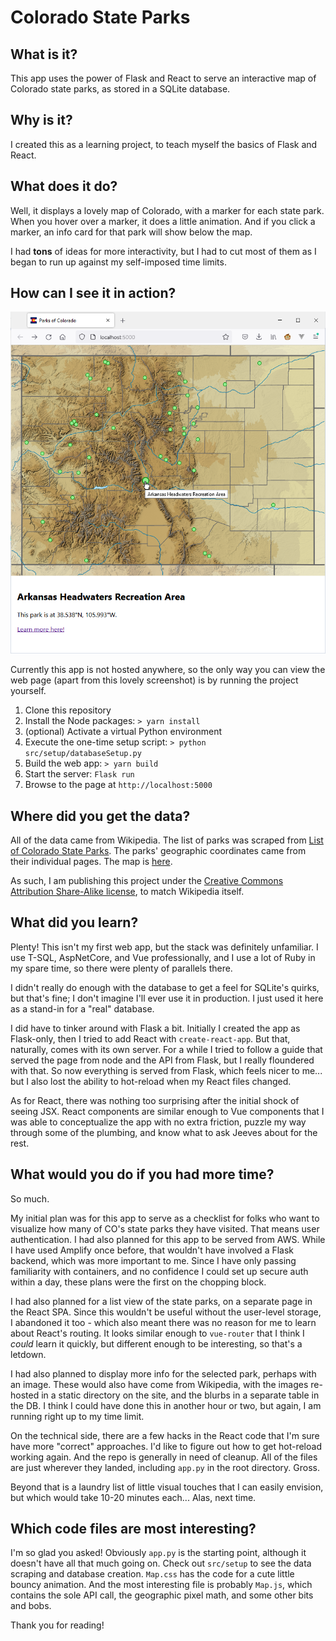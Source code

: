 # Colorado State Parks

## What is it?

This app uses the power of Flask and React to serve an interactive map of
Colorado state parks, as stored in a SQLite database.

## Why is it?

I created this as a learning project, to teach myself the basics of Flask and
React.

## What does it do?

Well, it displays a lovely map of Colorado, with a marker for each state park.
When you hover over a marker, it does a little animation. And if you click a
marker, an info card for that park will show below the map.

I had **tons** of ideas for more interactivity, but I had to cut most
of them as I began to run up against my self-imposed time limits.

## How can I see it in action?

![](demo.png)

Currently this app is not hosted anywhere, so the only way you can view the
web page (apart from this lovely screenshot) is by running the project yourself.

1. Clone this repository
2. Install the Node packages: `> yarn install`
3. (optional) Activate a virtual Python environment
4. Execute the one-time setup script: `> python src/setup/databaseSetup.py`
5. Build the web app: `> yarn build`
6. Start the server: `Flask run`
7. Browse to the page at `http://localhost:5000`

## Where did you get the data?

All of the data came from Wikipedia. The list of parks was scraped from
[List of Colorado State Parks](https://en.wikipedia.org/wiki/List_of_Colorado_state_parks).
The parks' geographic coordinates came from their individual pages. The map is
[here](https://en.wikipedia.org/wiki/File:USA_Colorado_relief_location_map.svg).

As such, I am publishing this project under the [Creative Commons Attribution
Share-Alike license](https://creativecommons.org/licenses/by-sa/4.0/deed.en),
to match Wikipedia itself.

## What did you learn?

Plenty! This isn't my first web app, but the stack was definitely unfamiliar.
I use T-SQL, AspNetCore, and Vue professionally, and I use a lot of Ruby in my
spare time, so there were plenty of parallels there.

I didn't really do enough with the database to get a feel for SQLite's quirks,
but that's fine; I don't imagine I'll ever use it in production. I just used
it here as a stand-in for a "real" database.

I did have to tinker around with Flask a bit. Initially I created the app as
Flask-only, then I tried to add React with `create-react-app`. But that,
naturally, comes with its own server. For a while I tried to follow a guide
that served the page from node and the API from Flask, but I really floundered
with that. So now everything is served from Flask, which feels nicer to me...
but I also lost the ability to hot-reload when my React files changed.

As for React, there was nothing too surprising after the initial shock of seeing
JSX. React components are similar enough to Vue components that I was able to
conceptualize the app with no extra friction, puzzle my way through some of
the plumbing, and know what to ask Jeeves about for the rest.

## What would you do if you had more time?

So much.

My initial plan was for this app to serve as a checklist for folks who want to
visualize how many of CO's state parks they have visited. That means user
authentication. I had also planned for this app to be served from AWS. While I
have used Amplify once before, that wouldn't have involved a Flask backend,
which was more important to me. Since I have only passing familiarity with
containers, and no confidence I could set up secure auth within a day, these
plans were the first on the chopping block.

I had also planned for a list view of the state parks, on a separate page in the
React SPA. Since this wouldn't be useful without the user-level storage, I
abandoned it too - which also meant there was no reason for me to learn about
React's routing. It looks similar enough to `vue-router` that I think I *could*
learn it quickly, but different enough to be interesting, so that's a letdown.

I had also planned to display more info for the selected park, perhaps with an
image. These would also have come from Wikipedia, with the images re-hosted in
a static directory on the site, and the blurbs in a separate table in the DB. I
think I could have done this in another hour or two, but again, I am running
right up to my time limit.

On the technical side, there are a few hacks in the React code that I'm sure
have more "correct" approaches. I'd like to figure out how to get hot-reload
working again. And the repo is generally in need of cleanup. All of the files
are just wherever they landed, including `app.py` in the root directory. Gross.

Beyond that is a laundry list of little visual touches that I can easily
envision, but which would take 10-20 minutes each... Alas, next time.

## Which code files are most interesting?

I'm so glad you asked! Obviously `app.py` is the starting point, although it
doesn't have all that much going on. Check out `src/setup` to see the data
scraping and database creation. `Map.css` has the code for a cute little bouncy
animation. And the most interesting file is probably `Map.js`, which contains
the sole API call, the geographic pixel math, and some other bits and bobs.

Thank you for reading!
